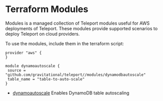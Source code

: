 # Terraform Modules

Modules is a managed collection of Teleport modules
useful for AWS deployments of Teleport. These modules provide supported scenarios to
deploy Teleport on cloud providers.

To use the modules, include them in the terraform script:

```
provider "aws" {
}

module dynamoautoscale {
 source = "github.com/gravitational/teleport//modules/dynamodbautoscale"
 table_name = "table-to-auto-scale"
}
```

* [dynamoautoscale](dynamoautoscale) Enables DynamoDB table autoscaling


